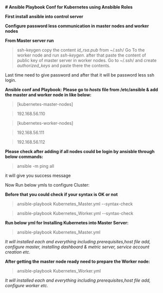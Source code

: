 **# Ansible Playbook Conf for Kubernetes using Ansbible Roles**

**First install ansible into control server**

**Configure password less communication in master nodes and worker nodes**

**From Master server run**

>  ssh-keygen
copy the content *id_rsa.pub* from ~/.ssh/
Go To the worker node and run *ssh-keygen*.
after that paste the content of public key of master server in worker nodes.
Go to ~/.ssh/ and create *authorized_keys* and paste there the contents.

Last time need to give password and after that it will be password less ssh login.

**Ansible conf and Playbook:** **Please go to *hosts* file from /etc/ansible & add the master and worker node in like below:**

> [kubernetes-master-nodes]

> 192.168.56.110

> [kubernetes-worker-nodes]

> 192.168.56.111

> 192.168.56.112

**Please check after adding if all nodes could be login by ansisble through below commands:**
> ansible -m ping all

it will give you success message

Now Run below ymls to configure Cluster:

**Before that you could check if your syntax is OK or not**
> ansible-playbook Kubernetes_Master.yml --syntax-check

> ansible-playbook Kubernetes_Worker.yml --syntax-check

**Run below yml for Installing Kubernetes into Master Server:**
> ansible-playbook Kubernetes_Master.yml

*It will installed each and everything including prerequisites,host file add, configure master, installing dashboard & metric server, service account creation etc.*


**After getting the master node ready need to prepare the Worker node:**
> ansible-playbook Kubernetes_Worker.yml

*It will installed each and everything including prerequisites,host file add, configure worker etc.*


